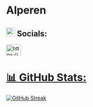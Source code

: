 # Alperen

## <img src="https://github.com/TheDudeThatCode/TheDudeThatCode/blob/master/Assets/Earth.gif" width="24px">  **Socials:** 

<a href="https://www.instagram.com/alperenns_/" target="blank"><img align="center" src="https://raw.githubusercontent.com/rahuldkjain/github-profile-readme-generator/master/src/images/icons/Social/instagram.svg" alt="https://www.instagram.com/alperenns_/" height="30" width="40" />

# 📊 GitHub Stats:

[![GitHub Streak](https://github-readme-streak-stats.herokuapp.com?user=aince&theme=modern-lilac2&border_radius=5&locale=tr&date_format=j%20M%5B%20Y%5D)](https://git.io/streak-stats)
